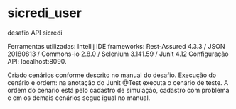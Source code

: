 # sicredi_user
desafio API sicredi

Ferramentas utilizadas:
Intellij IDE
frameworks: Rest-Assured 4.3.3 / JSON 20180813 / Commons-io 2.8.0 / Selenium 3.141.59 / Junit 4.12
Configuração API: localhost:8090.

Criado cenários conforme descrito no manual do desafio.
Execução do cenário e ordem: na anotação do Junit @Test executa o cenário de teste. A ordem do cenário está pelo cadastro de simulação, cadastro com problema e em os demais cenários segue igual no manual.
